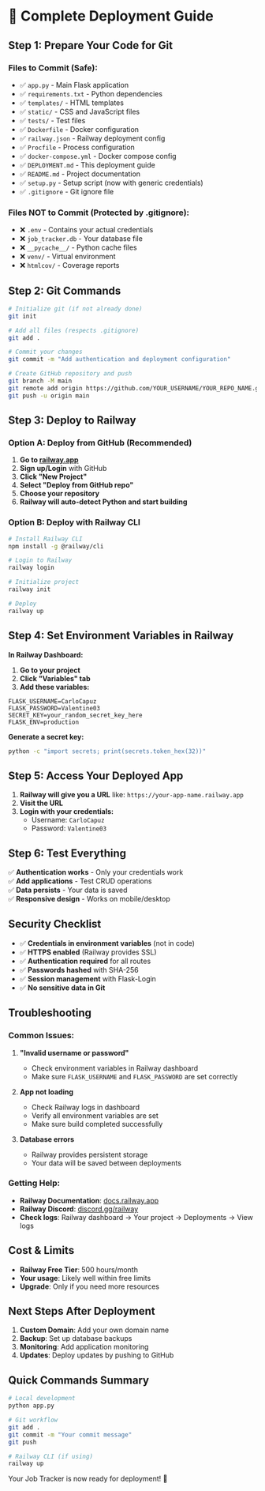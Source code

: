 # 🚀 Complete Deployment Guide

## **Step 1: Prepare Your Code for Git**

### **Files to Commit (Safe):**
- ✅ `app.py` - Main Flask application
- ✅ `requirements.txt` - Python dependencies
- ✅ `templates/` - HTML templates
- ✅ `static/` - CSS and JavaScript files
- ✅ `tests/` - Test files
- ✅ `Dockerfile` - Docker configuration
- ✅ `railway.json` - Railway deployment config
- ✅ `Procfile` - Process configuration
- ✅ `docker-compose.yml` - Docker compose config
- ✅ `DEPLOYMENT.md` - This deployment guide
- ✅ `README.md` - Project documentation
- ✅ `setup.py` - Setup script (now with generic credentials)
- ✅ `.gitignore` - Git ignore file

### **Files NOT to Commit (Protected by .gitignore):**
- ❌ `.env` - Contains your actual credentials
- ❌ `job_tracker.db` - Your database file
- ❌ `__pycache__/` - Python cache files
- ❌ `venv/` - Virtual environment
- ❌ `htmlcov/` - Coverage reports

## **Step 2: Git Commands**

```bash
# Initialize git (if not already done)
git init

# Add all files (respects .gitignore)
git add .

# Commit your changes
git commit -m "Add authentication and deployment configuration"

# Create GitHub repository and push
git branch -M main
git remote add origin https://github.com/YOUR_USERNAME/YOUR_REPO_NAME.git
git push -u origin main
```

## **Step 3: Deploy to Railway**

### **Option A: Deploy from GitHub (Recommended)**

1. **Go to [railway.app](https://railway.app)**
2. **Sign up/Login** with GitHub
3. **Click "New Project"**
4. **Select "Deploy from GitHub repo"**
5. **Choose your repository**
6. **Railway will auto-detect Python and start building**

### **Option B: Deploy with Railway CLI**

```bash
# Install Railway CLI
npm install -g @railway/cli

# Login to Railway
railway login

# Initialize project
railway init

# Deploy
railway up
```

## **Step 4: Set Environment Variables in Railway**

**In Railway Dashboard:**
1. **Go to your project**
2. **Click "Variables" tab**
3. **Add these variables:**

```
FLASK_USERNAME=CarloCapuz
FLASK_PASSWORD=Valentine03
SECRET_KEY=your_random_secret_key_here
FLASK_ENV=production
```

**Generate a secret key:**
```bash
python -c "import secrets; print(secrets.token_hex(32))"
```

## **Step 5: Access Your Deployed App**

1. **Railway will give you a URL** like: `https://your-app-name.railway.app`
2. **Visit the URL**
3. **Login with your credentials:**
   - Username: `CarloCapuz`
   - Password: `Valentine03`

## **Step 6: Test Everything**

✅ **Authentication works** - Only your credentials work  
✅ **Add applications** - Test CRUD operations  
✅ **Data persists** - Your data is saved  
✅ **Responsive design** - Works on mobile/desktop  

## **Security Checklist**

- ✅ **Credentials in environment variables** (not in code)
- ✅ **HTTPS enabled** (Railway provides SSL)
- ✅ **Authentication required** for all routes
- ✅ **Passwords hashed** with SHA-256
- ✅ **Session management** with Flask-Login
- ✅ **No sensitive data in Git**

## **Troubleshooting**

### **Common Issues:**

1. **"Invalid username or password"**
   - Check environment variables in Railway dashboard
   - Make sure `FLASK_USERNAME` and `FLASK_PASSWORD` are set correctly

2. **App not loading**
   - Check Railway logs in dashboard
   - Verify all environment variables are set
   - Make sure build completed successfully

3. **Database errors**
   - Railway provides persistent storage
   - Your data will be saved between deployments

### **Getting Help:**
- **Railway Documentation**: [docs.railway.app](https://docs.railway.app)
- **Railway Discord**: [discord.gg/railway](https://discord.gg/railway)
- **Check logs**: Railway dashboard → Your project → Deployments → View logs

## **Cost & Limits**

- **Railway Free Tier**: 500 hours/month
- **Your usage**: Likely well within free limits
- **Upgrade**: Only if you need more resources

## **Next Steps After Deployment**

1. **Custom Domain**: Add your own domain name
2. **Backup**: Set up database backups
3. **Monitoring**: Add application monitoring
4. **Updates**: Deploy updates by pushing to GitHub

## **Quick Commands Summary**

```bash
# Local development
python app.py

# Git workflow
git add .
git commit -m "Your commit message"
git push

# Railway CLI (if using)
railway up
```

Your Job Tracker is now ready for deployment! 🎉
